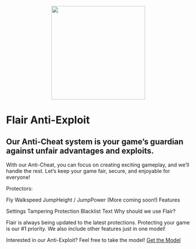 <div align="center">
<img src="https://devforum-uploads.s3.dualstack.us-east-2.amazonaws.com/uploads/original/5X/6/b/e/a/6beac0b2a0065a75bb6bf67613e173ddcba9f9a9.png" width="256">
</div>

# Flair Anti-Exploit

## Our Anti-Cheat system is your game’s guardian against unfair advantages and exploits.

With our Anti-Cheat, you can focus on creating exciting gameplay, and we’ll handle the rest. Let’s keep your game fair, secure, and enjoyable for everyone!

Protectors:

Fly
Walkspeed
JumpHeight / JumpPower
(More coming soon!)
Features

Settings
Tampering Protection
Blacklist Text
Why should we use Flair?

Flair is always being updated to the latest protections. Protecting your game is our #1 priority. We also include other features just in one model!

Interested in our Anti-Exploit? Feel free to take the model!
[Get the Model](https://create.roblox.com/store/asset/14458849122/Flair-AE%3Fkeyword=&pageNumber=&pagePosition=)
